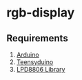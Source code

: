 rgb-display
===========

Requirements
------------
1. [Arduino](http://arduino.cc/en/Main/Software)
2. [Teensyduino](http://www.pjrc.com/teensy/td_download.html)
3. [LPD8806 Library](https://github.com/adafruit/LPD8806)